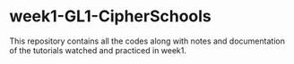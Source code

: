 # week1-GL1-CipherSchools
This repository contains all the codes along with notes and documentation of the tutorials watched and practiced in week1.
